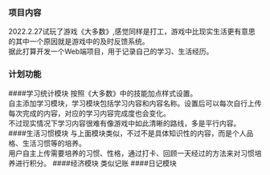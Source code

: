 ### 项目内容
2022.2.27试玩了游戏《大多数》,感觉同样是打工，游戏中比现实生活更有意思的其中一个原因就是游戏中的及时反馈系统。  
据此打算开发一个Web端项目，用于记录自己的学习、生活经历。  
### 计划功能
####学习统计模块
按照《大多数》中的技能加点样式设置。  
自主添加学习模块，学习模块包括学习内容和内容名称。设置后可以每次自行上传每次完成的内容，对应的学习内容完成度也会变化。  
不过现实情况下学习内容很难有像游戏中如此清晰的路线，多是平行内容。  
####生活习惯模块
与上面模块类似，不过不是具体知识性的内容，而是个人品格、生活习惯等的培养。  
用户自主上传需要培养的习惯、性格，通过打卡、回顾一天经过的方法来对习惯培养进行积分。
####经济模块
类似记账
####日记模块  
